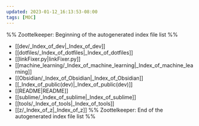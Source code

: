 ```yaml
---
updated: 2023-01-12_16:13:53-08:00
tags: [MOC]
---
```

%% Zoottelkeeper: Beginning of the autogenerated index file list  %%
-  [[dev/_Index_of_dev|_Index_of_dev]]
-  [[dotfiles/_Index_of_dotfiles|_Index_of_dotfiles]]
-  [[linkFixer.py|linkFixer.py]]
-  [[machine_learning/_Index_of_machine_learning|_Index_of_machine_learning]]
-  [[Obsidian/_Index_of_Obsidian|_Index_of_Obsidian]]
-  [[_Index_of_public(dev)|_Index_of_public(dev)]]
-  [[README|README]]
-  [[sublime/_Index_of_sublime|_Index_of_sublime]]
-  [[tools/_Index_of_tools|_Index_of_tools]]
-  [[z/_Index_of_z|_Index_of_z]]
%% Zoottelkeeper: End of the autogenerated index file list  %%
